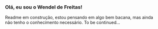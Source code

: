 ### Olá, eu sou o Wendel de Freitas!
<p>Readme em construção, estou pensando em algo bem bacana, mas ainda não tenho o conhecimento necessário. To be continued...</p>
